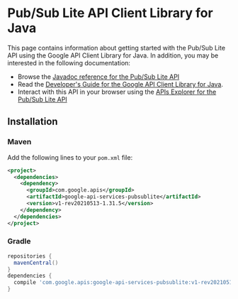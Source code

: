 # Pub/Sub Lite API Client Library for Java



This page contains information about getting started with the Pub/Sub Lite API
using the Google API Client Library for Java. In addition, you may be interested
in the following documentation:

* Browse the [Javadoc reference for the Pub/Sub Lite API][javadoc]
* Read the [Developer's Guide for the Google API Client Library for Java][google-api-client].
* Interact with this API in your browser using the [APIs Explorer for the Pub/Sub Lite API][api-explorer]

## Installation

### Maven

Add the following lines to your `pom.xml` file:

```xml
<project>
  <dependencies>
    <dependency>
      <groupId>com.google.apis</groupId>
      <artifactId>google-api-services-pubsublite</artifactId>
      <version>v1-rev20210513-1.31.5</version>
    </dependency>
  </dependencies>
</project>
```

### Gradle

```gradle
repositories {
  mavenCentral()
}
dependencies {
  compile 'com.google.apis:google-api-services-pubsublite:v1-rev20210513-1.31.5'
}
```

[javadoc]: https://googleapis.dev/java/google-api-services-pubsublite/latest/index.html
[google-api-client]: https://github.com/googleapis/google-api-java-client/
[api-explorer]: https://developers.google.com/apis-explorer/#p/pubsublite/v1/
